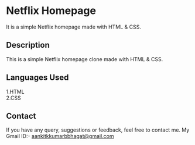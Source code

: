 # Netflix Homepage

It is a simple Netflix homepage made with HTML & CSS.


## Description

This is a simple Netflix homepage clone made with HTML & CSS. 


## Languages Used

1.HTML <br>
2.CSS <br>


## Contact

If you have any query, suggestions or feedback, feel free to contact me. My Gmail ID:- aankitkkumarbbhagat@gmail.com